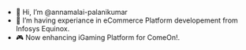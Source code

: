 - 👋 Hi, I’m @annamalai-palanikumar
- 🛒 I’m having experiance in eCommerce Platform developement from Infosys Equinox.
- 🎮 Now enhancing iGaming Platform for ComeOn!.

